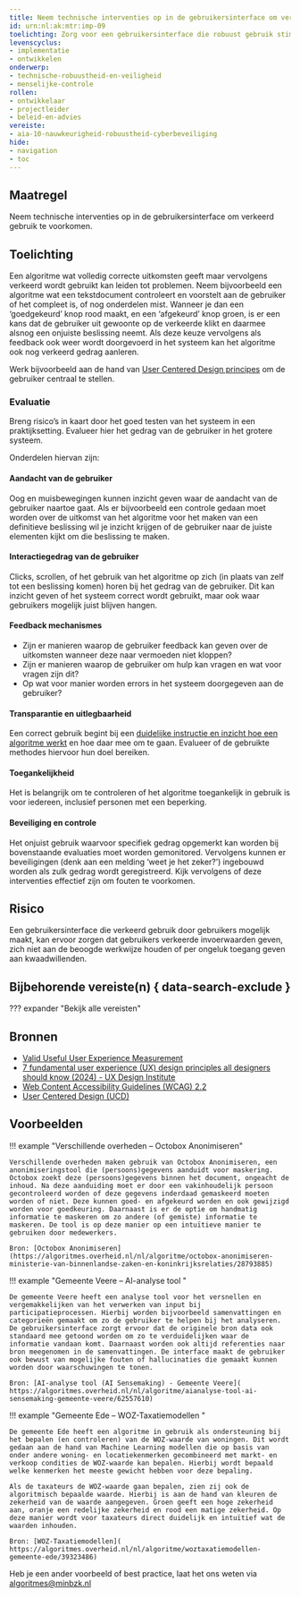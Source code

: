 ```yaml
---
title: Neem technische interventies op in de gebruikersinterface om verkeerd gebruik te voorkomen
id: urn:nl:ak:mtr:imp-09
toelichting: Zorg voor een gebruikersinterface die robuust gebruik stimuleert en verkeerd gebruik voorkomt. Voorkom verwarring over hoe een applicatie waarin het algoritme verwerkt zit gebruikt moet worden.
levenscyclus:
- implementatie
- ontwikkelen
onderwerp:
- technische-robuustheid-en-veiligheid
- menselijke-controle
rollen:
- ontwikkelaar
- projectleider
- beleid-en-advies
vereiste:
- aia-10-nauwkeurigheid-robuustheid-cyberbeveiliging
hide:
- navigation
- toc
---
```


<!-- Let op! onderstaande regel met 'tags' niet weghalen! Deze maakt automatisch de knopjes op basis van de metadata  -->
<!-- tags -->

## Maatregel
Neem technische interventies op in de gebruikersinterface om verkeerd gebruik te voorkomen.

## Toelichting
Een algoritme wat volledig correcte uitkomsten geeft maar vervolgens verkeerd wordt gebruikt kan leiden tot problemen.
Neem bijvoorbeeld een algoritme wat een tekstdocument controleert en voorstelt aan de gebruiker of het compleet is, of nog onderdelen mist.
Wanneer je dan een ‘goedgekeurd’ knop rood maakt, en een ‘afgekeurd’ knop groen, is er een kans dat de gebruiker uit gewoonte op de verkeerde klikt en daarmee alsnog een onjuiste beslissing neemt.
Als deze keuze vervolgens als feedback ook weer wordt doorgevoerd in het systeem kan het algoritme ook nog verkeerd gedrag aanleren.

Werk bijvoorbeeld aan de hand van [User Centered Design principes](https://www.interaction-design.org/literature/topics/user-centered-design) om de gebruiker centraal te stellen.

### Evaluatie
Breng risico’s in kaart door het goed testen van het systeem in een praktijksetting. Evalueer hier het gedrag van de gebruiker in het grotere systeem.

Onderdelen hiervan zijn:

#### Aandacht van de gebruiker
Oog en muisbewegingen kunnen inzicht geven waar de aandacht van de gebruiker naartoe gaat.
Als er bijvoorbeeld een controle gedaan moet worden over de uitkomst van het algoritme voor het maken van een definitieve beslissing wil je inzicht krijgen of de gebruiker naar de juiste elementen kijkt om die beslissing te maken.

#### Interactiegedrag van de gebruiker
Clicks, scrollen, of het gebruik van het algoritme op zich (in plaats van zelf tot een beslissing komen) horen bij het gedrag van de gebruiker.
Dit kan inzicht geven of het systeem correct wordt gebruikt, maar ook waar gebruikers mogelijk juist blijven hangen.

#### Feedback mechanismes
- Zijn er manieren waarop de gebruiker feedback kan geven over de uitkomsten wanneer deze naar vermoeden niet kloppen?
- Zijn er manieren waarop de gebruiker om hulp kan vragen en wat voor vragen zijn dit?
- Op wat voor manier worden errors in het systeem doorgegeven aan de gebruiker?

#### Transparantie en uitlegbaarheid
Een correct gebruik begint bij een [duidelijke instructie en inzicht hoe een algoritme werkt](6-imp-01-werkinstructies-gebruikers.md) en hoe daar mee om te gaan.
Evalueer of de gebruikte methodes hiervoor hun doel bereiken.

#### Toegankelijkheid
Het is belangrijk om te controleren of het algoritme toegankelijk in gebruik is voor iedereen, inclusief personen met een beperking.

#### Beveiliging en controle
Het onjuist gebruik waarvoor specifiek gedrag opgemerkt kan worden bij bovenstaande evaluaties moet worden gemonitored.
Vervolgens kunnen er beveiligingen (denk aan een melding ‘weet je het zeker?’) ingebouwd worden als zulk gedrag wordt geregistreerd.
Kijk vervolgens of deze interventies effectief zijn om fouten te voorkomen.

## Risico
Een gebruikersinterface die verkeerd gebruik door gebruikers mogelijk maakt, kan ervoor zorgen dat gebruikers verkeerde invoerwaarden geven, zich niet aan de beoogde werkwijze houden of per ongeluk toegang geven aan kwaadwillenden.

## Bijbehorende vereiste(n) { data-search-exclude }
??? expander "Bekijk alle vereisten"
    <!-- list_vereisten_on_maatregelen_page -->

## Bronnen
- [Valid Useful User Experience Measurement ](https://www.academia.edu/28475349/Valid_Useful_User_Experience_Measurement)
- [7 fundamental user experience (UX) design principles all designers should know (2024) - UX Design Institute](https://www.uxdesigninstitute.com/blog/ux-design-principles/)
- [Web Content Accessibility Guidelines (WCAG) 2.2](https://www.w3.org/TR/WCAG22/)
- [User Centered Design (UCD)](https://www.interaction-design.org/literature/topics/user-centered-design)

## Voorbeelden
<!-- Voeg hier een voorbeeld toe, door er bijvoorbeeld naar te verwijzen -->

!!! example "Verschillende overheden – Octobox Anonimiseren"

    Verschillende overheden maken gebruik van Octobox Anonimiseren, een anonimiseringstool die (persoons)gegevens aanduidt voor maskering. Octobox zoekt deze (persoons)gegevens binnen het document, ongeacht de inhoud. Na deze aanduiding moet er door een vakinhoudelijk persoon gecontroleerd worden of deze gegevens inderdaad gemaskeerd moeten worden of niet. Deze kunnen goed- en afgekeurd worden en ook gewijzigd worden voor goedkeuring. Daarnaast is er de optie om handmatig informatie te maskeren om zo andere (of gemiste) informatie te maskeren. De tool is op deze manier op een intuïtieve manier te gebruiken door medewerkers.

    Bron: [Octobox Anonimiseren](https://algoritmes.overheid.nl/nl/algoritme/octobox-anonimiseren-ministerie-van-binnenlandse-zaken-en-koninkrijksrelaties/28793885)



!!! example "Gemeente Veere – AI-analyse tool "

    De gemeente Veere heeft een analyse tool voor het versnellen en vergemakkelijken van het verwerken van input bij participatieprocessen. Hierbij worden bijvoorbeeld samenvattingen en categorieën gemaakt om zo de gebruiker te helpen bij het analyseren.
    De gebruikersinterface zorgt ervoor dat de originele bron data ook standaard mee getoond worden om zo te verduidelijken waar de informatie vandaan komt. Daarnaast worden ook altijd referenties naar bron meegenomen in de samenvattingen. De interface maakt de gebruiker ook bewust van mogelijke fouten of hallucinaties die gemaakt kunnen worden door waarschuwingen te tonen.

    Bron: [AI-analyse tool (AI Sensemaking) - Gemeente Veere]( https://algoritmes.overheid.nl/nl/algoritme/aianalyse-tool-ai-sensemaking-gemeente-veere/62557610)



!!! example "Gemeente Ede  – WOZ-Taxatiemodellen "

    De gemeente Ede heeft een algoritme in gebruik als ondersteuning bij het bepalen (en controleren) van de WOZ-waarde van woningen. Dit wordt gedaan aan de hand van Machine Learning modellen die op basis van onder andere woning- en locatiekenmerken gecombineerd met markt- en verkoop condities de WOZ-waarde kan bepalen. Hierbij wordt bepaald welke kenmerken het meeste gewicht hebben voor deze bepaling.

    Als de taxateurs de WOZ-waarde gaan bepalen, zien zij ook de algoritmisch bepaalde waarde. Hierbij is aan de hand van kleuren de zekerheid van de waarde aangegeven. Groen geeft een hoge zekerheid aan, oranje een redelijke zekerheid en rood een matige zekerheid. Op deze manier wordt voor taxateurs direct duidelijk en intuïtief wat de waarden inhouden.

    Bron: [WOZ-Taxatiemodellen]( https://algoritmes.overheid.nl/nl/algoritme/woztaxatiemodellen-gemeente-ede/39323486)


Heb je een ander voorbeeld of best practice, laat het ons weten via [algoritmes@minbzk.nl](mailto:algoritmes@minbzk.nl)  

